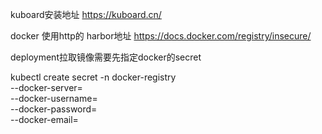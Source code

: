 kuboard安装地址
https://kuboard.cn/

docker 使用http的 harbor地址
https://docs.docker.com/registry/insecure/

deployment拉取镜像需要先指定docker的secret

kubectl create secret -n <namespaceName> docker-registry <secretName> \
  --docker-server=<harborServer> \
  --docker-username=<username> \
  --docker-password=<password> \
  --docker-email=<email>
